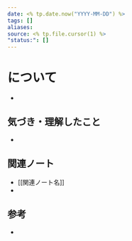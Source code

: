 ```yaml
---
date: <% tp.date.now("YYYY-MM-DD") %>
tags: []
aliases: 
source: <% tp.file.cursor(1) %>
"status:": []
---
```




# について

- 

## 気づき・理解したこと

- 

## 関連ノート
- [[関連ノート名]]
- 


## 参考

- 
